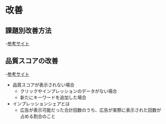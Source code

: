 # 改善

## 課題別改善方法
-[参考サイト](https://n-works.link/blog/webad/listingad-improvement)

## 品質スコアの改善
-[参考サイト](https://n-works.link/blog/webad/listing-ads-quality-score)
- 品質スコアが表示されない場合
    - クリックやインプレッションのデータがない場合
    - 新たにキーワードを追加した場合
- インプレッションシェアとは
    -  広告が表示可能だった合計回数のうち、広告が実際に表示された回数が占める割合のこと
